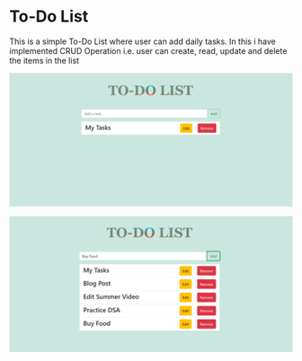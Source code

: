 # To-Do List
This is a simple To-Do List where user can add daily tasks. In this i have implemented CRUD Operation i.e. user can create, read, update and delete the items in the list

![Image-1](readme-img/Pic_1.png)

![Image-2](readme-img/Pic_2.png)
